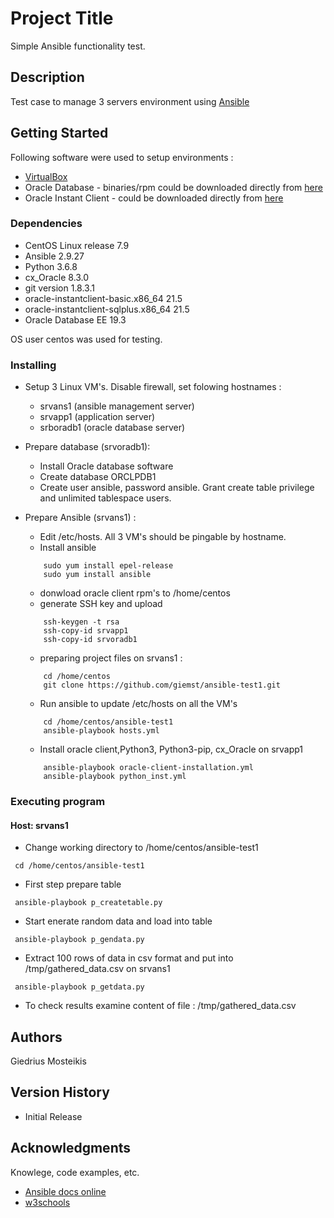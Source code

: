 # Project Title

Simple Ansible functionality test.

## Description

Test case to manage 3 servers environment using [Ansible](https://www.ansible.com)

## Getting Started

Following software were used to setup environments :

* [VirtualBox](https://virtualbox.org)
* Oracle Database - binaries/rpm could be downloaded directly from [here](https://www.oracle.com/database/technologies/oracle19c-linux-downloads.html)
* Oracle Instant Client - could be downloaded directly from [here](https://www.oracle.com/database/technologies/instant-client/linux-x86-64-downloads.html)

### Dependencies

* CentOS Linux release 7.9
* Ansible 2.9.27
* Python 3.6.8
* cx_Oracle 8.3.0
* git version 1.8.3.1
* oracle-instantclient-basic.x86_64   21.5
* oracle-instantclient-sqlplus.x86_64 21.5
* Oracle Database EE 19.3

OS user centos was used for testing.

### Installing

* Setup 3 Linux VM's. Disable firewall, set folowing hostnames : 
    * srvans1 (ansible management server) 
    * srvapp1 (application server)
    * srboradb1 (oracle database server)

* Prepare database (srvoradb1):
    * Install Oracle database software
    * Create database ORCLPDB1
    * Create user ansible, password ansible. Grant create table privilege and unlimited tablespace users.

* Prepare Ansible (srvans1) :
    * Edit /etc/hosts. All 3 VM's should be pingable by hostname. 
    * Install ansible
    ``` 
        sudo yum install epel-release
        sudo yum install ansible
    ```    
    * donwload oracle client rpm's to /home/centos
    * generate SSH key and upload
    ```
        ssh-keygen -t rsa
        ssh-copy-id srvapp1
        ssh-copy-id srvoradb1
    ```
    * preparing project files on srvans1 :
    ```
        cd /home/centos
        git clone https://github.com/giemst/ansible-test1.git
    ```
    * Run ansible to update /etc/hosts on all the VM's
    ```
        cd /home/centos/ansible-test1
        ansible-playbook hosts.yml
    ```
    * Install oracle client,Python3, Python3-pip, cx_Oracle on srvapp1
    ```
        ansible-playbook oracle-client-installation.yml
        ansible-playbook python_inst.yml
    ```

### Executing program

#### Host: srvans1
    
   * Change working directory to /home/centos/ansible-test1
   ```
    cd /home/centos/ansible-test1
   ```

   * First step prepare table
   ```
    ansible-playbook p_createtable.py
   ```

   * Start enerate random data and load into table 
   ```
    ansible-playbook p_gendata.py
   ```

   * Extract 100 rows of data in csv format and put into /tmp/gathered_data.csv on srvans1 
   ```
    ansible-playbook p_getdata.py
   ```
   * To check results examine content of file : /tmp/gathered_data.csv

## Authors

Giedrius Mosteikis

## Version History

  * Initial Release

## Acknowledgments

Knowlege, code examples, etc.
* [Ansible docs online](https://docs.ansible.com)
* [w3schools](https://www.w3schools.com)
